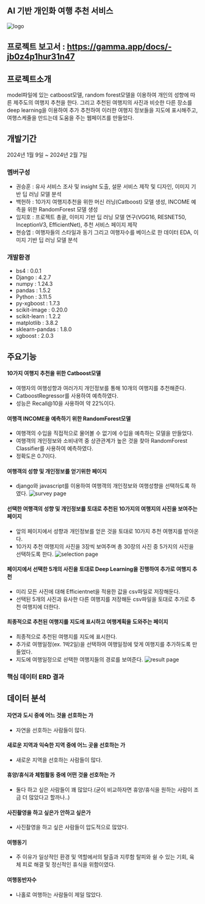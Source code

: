 ## AI 기반 개인화 여행 추천 서비스 <JEJ U>

![logo](https://github.com/TripRecommender-HH/tripRecommender/assets/155603235/fe774a44-38c6-49ce-ba41-d58f7528060d)

## 프로젝트 보고서 : https://gamma.app/docs/-jb0z4p1hur31n47

## 프로젝트소개
model파일에 있는 catboost모델, random forest모델을 이용하여 개인의 성향에 따른 제주도의 여행지 추천을 한다. 그리고 추천된 여행지의 사진과 비슷한 다른 장소를 deep learning을 이용하여 추가 추천하여 이러한 여행지 정보들을 지도에 표시해주고, 여행스케줄을 만드는데 도움을 주는 웹페이즈를 만들었다.

## 개발기간
2024년 1월 9일 ~ 2024년 2월 7일

### 멤버구성
- 권승훈 : 유사 서비스 조사 및 insight 도출, 설문 서비스 제작 및 디자인, 이미지 기반 딥 러닝 모델 분석
- 백헌하 : 10가지 여행지추천을 위한 머신 러닝(Catboost) 모델 생성, INCOME 예측을 위한 RandomForest 모델 생성
- 임지호 : 프로젝트 총괄, 이미지 기반 딥 러닝 모델 연구(VGG16, RESNET50, InceptionV3, EfficientNet), 추천 서비스 페이지 제작
- 현승엽 : 여행자들의 스타일과 동기 그리고 여행자수를 베이스로 한 데이터 EDA, 이미지 기반 딥 러닝 모델 분석

### 개발환경
- bs4 : 0.0.1
- Django : 4.2.7
- numpy : 1.24.3
- pandas : 1.5.2
- Python : 3.11.5
- py-xgboost : 1.7.3
- scikit-image : 0.20.0
- scikit-learn : 1.2.2
- matplotlib : 3.8.2
- sklearn-pandas : 1.8.0
- xgboost : 2.0.3


## 주요기능
#### 10가지 여행지 추천을 위한 Catboost모델
- 여행자의 여행성향과 여러가지 개인정보를 통해 10개의 여행지를 추천해준다.
- CatboostRegressor를 사용하여 예측하였다.
- 성능은 Recall@10을 사용하여 약 22%이다.

#### 여행객 INCOME을 예측하기 위한 RandomForest모델
- 여행객의 수입을 직접적으로 물어볼 수 없기에 수입을 예측하는 모델을 만들었다.
- 여행객의 개인정보와 소비내역 중 상관관계가 높은 것을 찾아 RandomForest Classifier를 사용하여 예측하였다.
- 정확도은 0.7이다.

#### 여행객의 성향 및 개인정보를 얻기위한 페이지
- django와 javascript를 이용하여 여행객의 개인정보와 여행성향을 선택하도록 하였다.
![survey page](https://github.com/TripRecommender-HH/tripRecommender/assets/155603235/c6d89ee4-1d9d-48c1-a02f-c11dcb175c75)

#### 선택한 여행객의 성향 및 개인정보를 토대로 추천된 10가지의 여행지의 사진을 보여주는 페이지
- 앞의 페이지에서 성향과 개인정보를 얻은 것을 토대로 10가지 추천 여행지를 받아온다.
- 10가지 추천 여행지의 사진을 3장씩 보여주며 총 30장의 사진 중 5가지의 사진을 선택하도록 한다.
![selection page](https://github.com/TripRecommender-HH/tripRecommender/assets/155603235/5474b189-c01e-4dcd-887a-801dfcd52380)

#### 페이지에서 선택한 5개의 사진을 토대로 Deep Learning을 진행하여 추가로 여행지 추천
- 미리 모든 사진에 대해 Efficientnet을 적용한 값을 csv파일로 저장해둔다.
- 선택된 5개의 사진과 유사한 다른 여행지를 저장해둔 csv파일을 토대로 추가로 추천 여행지에 더한다.

#### 최종적으로 추천된 여행지를 지도에 표시하고 여행계획을 도와주는 페이지
- 최종적으로 추천된 여행지를 지도에 표시한다.
- 추가로 여행일정(ex. 1박2일)을 선택하여 여행일정에 맞게 여행지를 추가하도록 만들었다.
- 지도에 여행일정으로 선택한 여행지들의 경로를 보여준다.
![result page](https://github.com/TripRecommender-HH/tripRecommender/assets/155603235/38b8a5ac-5dc0-4a57-b21e-735c85a08268)





### 핵심 데이터 ERD 결과


## 데이터 분석
#### 자연과 도시 중에 어느 것을 선호하는 가
- 자연을 선호하는 사람들이 많다.
#### 새로운 지역과 익숙한 지역 중에 어느 곳을 선호하는 가
- 새로운 지역을 선호하는 사람들이 많다.
#### 휴양/휴식과 체험활동 중에 어떤 것을 선호하는 가
- 둘다 하고 싶은 사람들이 꽤 많았다.(굳이 비교하자면 휴양/휴식을 원하는 사람이 조금 더 많았다고 할까나..)
#### 사진촬영을 하고 싶은가 안하고 싶은가
- 사진촬영을 하고 싶은 사람들이 압도적으로 많았다.
#### 여행동기
- 주 이유가 일상적인 환경 및 역할에서의 탈출과 지루함 탈피와 쉴 수 있는 기회, 육체 피로 해결 및 정신적인 휴식을 위함이였다.
#### 여행동반자수
- 나홀로 여행하는 사람들이 제일 많았다.


[npm-url]: https://npmjs.org/package/datadog-metrics
[npm-downloads]: https://img.shields.io/npm/dm/datadog-metrics.svg?style=flat-square
[travis-image]: https://img.shields.io/travis/dbader/node-datadog-metrics/master.svg?style=flat-square
[travis-url]: https://travis-ci.org/dbader/node-datadog-metrics
[wiki]: https://github.com/yourname/yourproject/wiki
